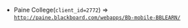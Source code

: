  - Paine College(`client_id=2772`) => [`http://paine.blackboard.com/webapps/Bb-mobile-BBLEARN/`](http://paine.blackboard.com/webapps/Bb-mobile-BBLEARN/)
